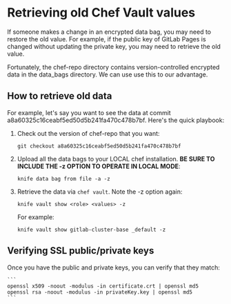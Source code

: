 # Retrieving old Chef Vault values

If someone makes a change in an encrypted data bag, you may need to restore
the old value. For example, if the public key of GitLab Pages is changed
without updating the private key, you may need to retrieve the old value.

Fortunately, the chef-repo directory contains version-controlled encrypted
data in the data_bags directory. We can use use this to our advantage.

## How to retrieve old data

For example, let's say you want to see the data at commit
a8a60325c16ceabf5ed50d5b241fa470c478b7bf. Here's the quick playbook:

1. Check out the version of chef-repo that you want:

    ```
    git checkout a8a60325c16ceabf5ed50d5b241fa470c478b7bf
    ```

1. Upload all the data bags to your LOCAL chef installation.
    **BE SURE TO INCLUDE THE -z OPTION TO OPERATE IN LOCAL MODE**:

    ```
    knife data bag from file -a -z
    ```

1. Retrieve the data via `chef vault`. Note the -z option again:

    ```
    knife vault show <role> <values> -z
    ```

    For example:

    ```
    knife vault show gitlab-cluster-base _default -z
    ```

## Verifying SSL public/private keys

Once you have the public and private keys, you can verify that they match:

    ```
    openssl x509 -noout -modulus -in certificate.crt | openssl md5
    openssl rsa -noout -modulus -in privateKey.key | openssl md5
    ```
